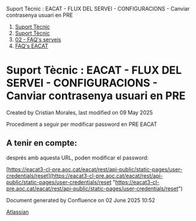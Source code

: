 Suport Tècnic : EACAT - FLUX DEL SERVEI - CONFIGURACIONS - Canviar contrasenya usuari en PRE  

1.  [Suport Tècnic](index.html)
2.  [Suport Tècnic](13893782.html)
3.  [02 - FAQ's serveis](26313393.html)
4.  [FAQ's EACAT](28705559.html)

Suport Tècnic : EACAT - FLUX DEL SERVEI - CONFIGURACIONS - Canviar contrasenya usuari en PRE
============================================================================================

Created by Cristian Morales, last modified on 09 May 2025

Procediment a seguir per modificar password en PRE EACAT

A tenir en compte:
------------------

després amb aquesta URL, poden modificar el password:

[https://eacat3-cl-pre.aoc.cat/eacat/rest/api-public/static-pages/user-credentials/reset](https://eacat3-cl-pre.aoc.cat/eacat/rest/api-public/static-pages/user-credentials/reset "https://eacat3-cl-pre.aoc.cat/eacat/rest/api-public/static-pages/user-credentials/reset")

  

  

Document generated by Confluence on 02 June 2025 10:52

[Atlassian](http://www.atlassian.com/)